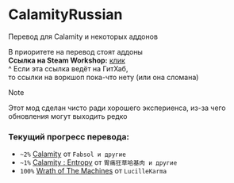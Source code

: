 # CalamityRussian
 Перевод для Calamity и некоторых аддонов

 
В приоритете на перевод стоят аддоны   
**Ссылка на Steam Workshop:** [клик](https://github.com)   
^ Если эта ссылка ведёт на ГитХаб,    
то ссылки на воркшоп пока-что нету (или она сломана)


>[!NOTE]
>Этот мод сделан чисто ради хорошего экспериенса, из-за чего обновления могут выходить редко
### Текущий прогресс перевода:
- `~2%` [Calamity](https://steamcommunity.com/sharedfiles/filedetails/?id=2824688072) от `Fabsol и другие`
- `~1%` [Calamity : Entropy](https://steamcommunity.com/sharedfiles/filedetails/?id=3316697363) от `胃痛狂草哈基肉 и другие`
- `100%` [Wrath of The Machines](https://github.com/LucilleKarma/WrathOfTheMachines) от `LucilleKarma`
